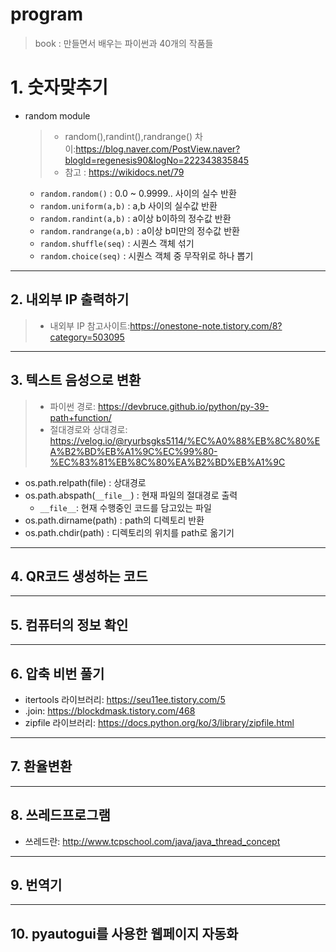 # program

> book : 만들면서 배우는 파이썬과 40개의 작품들

# 1. 숫자맞추기

* random module

  > * random(),randint(),randrange() 차이:https://blog.naver.com/PostView.naver?blogId=regenesis90&logNo=222343835845
  > * 참고 : https://wikidocs.net/79
  >
  
  * `random.random()` : 0.0 ~ 0.9999.. 사이의 실수 반환
  * `random.uniform(a,b)` : a,b 사이의 실수값 반환
  * `random.randint(a,b)` : a이상 b이하의 정수값 반환
  * `random.randrange(a,b)` : a이상 b미만의 정수값 반환
  * `random.shuffle(seq)` : 시퀀스 객체 섞기
  * `random.choice(seq)` : 시퀀스 객체 중 무작위로 하나 뽑기

---

## 2. 내외부 IP 출력하기

> * 내외부 IP 참고사이트:https://onestone-note.tistory.com/8?category=503095

---

## 3. 텍스트 음성으로 변환

> * 파이썬 경로: https://devbruce.github.io/python/py-39-path+function/
> * 절대경로와 상대경로: https://velog.io/@ryurbsgks5114/%EC%A0%88%EB%8C%80%EA%B2%BD%EB%A1%9C%EC%99%80-%EC%83%81%EB%8C%80%EA%B2%BD%EB%A1%9C

* os.path.relpath(file) : 상대경로
* os.path.abspath(`__file__`) : 현재 파일의 절대경로 출력
  * `__file__`: 현재 수행중인 코드를 담고있는 파일
* os.path.dirname(path) : path의 디렉토리 반환
* os.path.chdir(path) : 디렉토리의 위치를 path로 옮기기

---

## 4. QR코드 생성하는 코드

---

## 5. 컴퓨터의 정보 확인

---

## 6. 압축 비번 풀기

* itertools 라이브러리: https://seu11ee.tistory.com/5
* .join: https://blockdmask.tistory.com/468
* zipfile 라이브러리: https://docs.python.org/ko/3/library/zipfile.html

---

## 7. 환율변환

---

## 8. 쓰레드프로그램

* 쓰레드란: http://www.tcpschool.com/java/java_thread_concept

---

## 9. 번역기

---

## 10. pyautogui를 사용한 웹페이지 자동화

